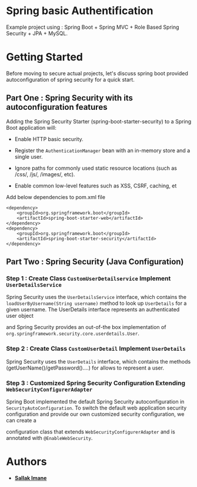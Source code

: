 # Spring basic Authentification

Example project using : Spring Boot + Spring MVC + Role Based Spring Security + JPA + MySQL.

# Getting Started

Before moving to secure actual projects, let's discuss spring boot provided autoconfiguration of spring security for a quick start.

## Part One : Spring Security with its autoconfiguration features 

Adding the Spring Security Starter (spring-boot-starter-security) to a Spring Boot application will:

+ Enable HTTP basic security.

+ Register the `AuthenticationManager` bean with an in-memory store and a single user.

+ Ignore paths for commonly used static resource locations (such as /css/, /js/, /images/, etc).

+ Enable common low-level features such as XSS, CSRF, caching, et

Add below dependencies to pom.xml file

	<dependency>
    	<groupId>org.springframework.boot</groupId>
    	<artifactId>spring-boot-starter-web</artifactId>
	</dependency>
	<dependency>
	    <groupId>org.springframework.boot</groupId>
	    <artifactId>spring-boot-starter-security</artifactId>
	</dependency>

## Part Two : Spring Security (Java Configuration)

### Step 1 : Create Class `CustomUserDetailservice` Implement `UserDetailsService`

Spring Security uses the `UserDetailsService` interface, which contains the `loadUserByUsername(String username)` method to look up `UserDetails` for a given username. The UserDetails interface represents an authenticated user object 

and Spring Security provides an out-of-the box implementation of `org.springframework.security.core.userdetails.User`. 

### Step 2 : Create Class `CustomUserDetail` Implement `UserDetails`

Spring Security uses the `UserDetails` interface, which contains the methods (getUserName()/getPassword()....) for allows to represent a user.


### Step 3 : Customized Spring Security Configuration Extending `WebSecurityConfigurerAdapter`

Spring Boot implemented the default Spring Security autoconfiguration in `SecurityAutoConfiguration`. To switch the default web application security configuration and provide our own customized security configuration, we can create a

configuration class that extends `WebSecurityConfigurerAdapter` and is annotated with `@EnableWebSecurity`.

# Authors
 + [**Sallak Imane**](https://github.com/SallakImane)
